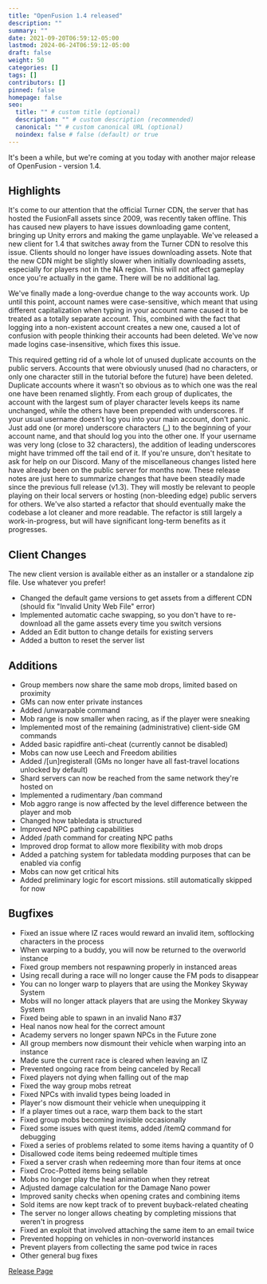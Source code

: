 ```yaml
---
title: "OpenFusion 1.4 released"
description: ""
summary: ""
date: 2021-09-20T06:59:12-05:00
lastmod: 2024-06-24T06:59:12-05:00
draft: false
weight: 50
categories: []
tags: []
contributors: []
pinned: false
homepage: false
seo:
  title: "" # custom title (optional)
  description: "" # custom description (recommended)
  canonical: "" # custom canonical URL (optional)
  noindex: false # false (default) or true
---
```

It's been a while, but we're coming at you today with another major release of OpenFusion - version 1.4.

## Highlights
It's come to our attention that the official Turner CDN, the server that has hosted the FusionFall assets since 2009, was recently taken offline. This has caused new players to have issues downloading game content, bringing up Unity errors and making the game unplayable. We've released a new client for 1.4 that switches away from the Turner CDN to resolve this issue. Clients should no longer have issues downloading assets. Note that the new CDN might be slightly slower when initially downloading assets, especially for players not in the NA region. This will not affect gameplay once you're actually in the game. There will be no additional lag.

We've finally made a long-overdue change to the way accounts work. Up until this point, account names were case-sensitive, which meant that using different capitalization when typing in your account name caused it to be treated as a totally separate account. This, combined with the fact that logging into a non-existent account creates a new one, caused a lot of confusion with people thinking their accounts had been deleted. We've now made logins case-insensitive, which fixes this issue.

This required getting rid of a whole lot of unused duplicate accounts on the public servers. Accounts that were obviously unused (had no characters, or only one character still in the tutorial before the future) have been deleted. Duplicate accounts where it wasn't so obvious as to which one was the real one have been renamed slightly. From each group of duplicates, the account with the largest sum of player character levels keeps its name unchanged, while the others have been prepended with underscores. If your usual username doesn't log you into your main account, don't panic. Just add one (or more) underscore characters (\_) to the beginning of your account name, and that should log you into the other one. If your username was very long (close to 32 characters), the addition of leading underscores might have trimmed off the tail end of it. If you're unsure, don't hesitate to ask for help on our Discord.
Many of the miscellaneous changes listed here have already been on the public server for months now. These release notes are just here to summarize changes that have been steadily made since the previous full release (v1.3). They will mostly be relevant to people playing on their local servers or hosting (non-bleeding edge) public servers for others.
We've also started a refactor that should eventually make the codebase a lot cleaner and more readable. The refactor is still largely a work-in-progress, but will have significant long-term benefits as it progresses.

## Client Changes
The new client version is available either as an installer or a standalone zip file. Use whatever you prefer!
* Changed the default game versions to get assets from a different CDN (should fix "Invalid Unity Web File" error)
* Implemented automatic cache swapping, so you don't have to re-download all the game assets every time you switch versions
* Added an Edit button to change details for existing servers
* Added a button to reset the server list

## Additions
* Group members now share the same mob drops, limited based on proximity
* GMs can now enter private instances
* Added /unwarpable command
* Mob range is now smaller when racing, as if the player were sneaking
* Implemented most of the remaining (administrative) client-side GM commands
* Added basic rapidfire anti-cheat (currently cannot be disabled)
* Mobs can now use Leech and Freedom abilities
* Added /[un]registerall (GMs no longer have all fast-travel locations unlocked by default)
* Shard servers can now be reached from the same network they're hosted on
* Implemented a rudimentary /ban command
* Mob aggro range is now affected by the level difference between the player and mob
* Changed how tabledata is structured
* Improved NPC pathing capabilities
* Added /path command for creating NPC paths
* Improved drop format to allow more flexibility with mob drops
* Added a patching system for tabledata modding purposes that can be enabled via config
* Mobs can now get critical hits
* Added preliminary logic for escort missions. still automatically skipped for now

## Bugfixes
* Fixed an issue where IZ races would reward an invalid item, softlocking characters in the process
* When warping to a buddy, you will now be returned to the overworld instance
* Fixed group members not respawning properly in instanced areas
* Using recall during a race will no longer cause the FM pods to disappear
* You can no longer warp to players that are using the Monkey Skyway System
* Mobs will no longer attack players that are using the Monkey Skyway System
* Fixed being able to spawn in an invalid Nano #37
* Heal nanos now heal for the correct amount
* Academy servers no longer spawn NPCs in the Future zone
* All group members now dismount their vehicle when warping into an instance
* Made sure the current race is cleared when leaving an IZ
* Prevented ongoing race from being canceled by Recall
* Fixed players not dying when falling out of the map
* Fixed the way group mobs retreat
* Fixed NPCs with invalid types being loaded in
* Player's now dismount their vehicle when unequipping it
* If a player times out a race, warp them back to the start
* Fixed group mobs becoming invisible occasionally
* Fixed some issues with quest items, added /itemQ command for debugging
* Fixed a series of problems related to some items having a quantity of 0
* Disallowed code items being redeemed multiple times
* Fixed a server crash when redeeming more than four items at once
* Fixed Croc-Potted items being sellable
* Mobs no longer play the heal animation when they retreat
* Adjusted damage calculation for the Damage Nano power
* Improved sanity checks when opening crates and combining items
* Sold items are now kept track of to prevent buyback-related cheating
* The server no longer allows cheating by completing missions that weren't in progress
* Fixed an exploit that involved attaching the same item to an email twice
* Prevented hopping on vehicles in non-overworld instances
* Prevent players from collecting the same pod twice in races
* Other general bug fixes

[Release Page](https://github.com/OpenFusionProject/OpenFusion/releases/tag/1.4)
